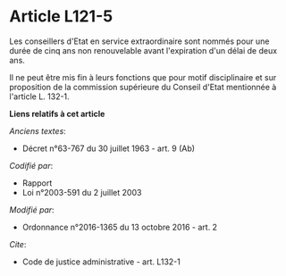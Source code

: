 # Article L121-5

Les conseillers d'Etat en service extraordinaire sont nommés pour une durée de cinq ans non renouvelable avant l'expiration
d'un délai de deux ans. 

Il ne peut être mis fin à leurs fonctions que pour motif disciplinaire et sur proposition de la commission supérieure du
Conseil d'Etat mentionnée à l'article L. 132-1.

**Liens relatifs à cet article**

_Anciens textes_:

  - Décret n°63-767 du 30 juillet 1963 - art. 9 (Ab)

_Codifié par_:

  - Rapport
  - Loi n°2003-591 du 2 juillet 2003

_Modifié par_:

  - Ordonnance n°2016-1365 du 13 octobre 2016 - art. 2

_Cite_:

  - Code de justice administrative - art. L132-1
